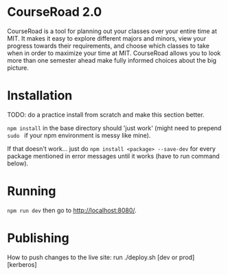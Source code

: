 # CourseRoad 2.0
CourseRoad is a tool for planning out your classes over your entire time at MIT.
It makes it easy to explore different majors and minors,
view your progress towards their requirements,
and choose which classes to take when in order to maximize your time at MIT.
CourseRoad allows you to look more than one semester ahead make fully informed choices about the big picture.

# Installation
TODO: do a practice install from scratch and make this section better.

`npm install` in the base directory should 'just work' (might need to prepend `sudo ` if your npm environment is messy like mine).

If that doesn't work... just do `npm install <package> --save-dev` for every package mentioned in error messages until it works (have to run command below).

# Running
`npm run dev` then go to <http://localhost:8080/>.

# Publishing

How to push changes to the live site:
run ./deploy.sh [dev or prod] [kerberos]
